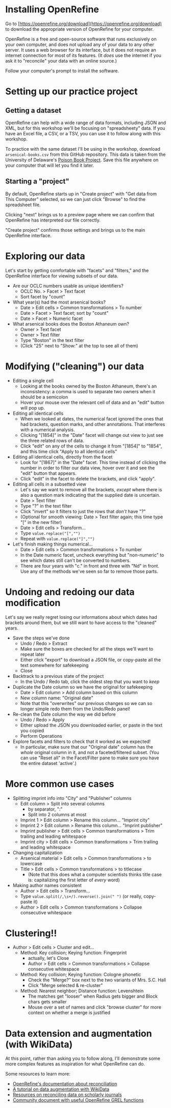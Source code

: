 # Installing OpenRefine

Go to [https://openrefine.org/download](https://openrefine.org/download) to download the appropriate version of OpenRefine for your computer.

OpenRefine is a free and open-source software that runs exclusively on your own computer, and does not upload any of your data to any other server. It uses a web browser for its interface, but it does not require an internet connection for most of its features. (It _does_ use the internet if you ask it to "reconcile" your data with an online source.)

Follow your computer's prompt to install the software.

# Setting up our practice project

## Getting a dataset

OpenRefine can help with a wide range of data formats, including JSON and XML, but for this workshop we'll be focusing on "spreadsheety" data. If you have an Excel file, a CSV, or a TSV, you can use it to follow along with this workshop.

To practice with the same dataset I'll be using in the workshop, download `arsenical-books.csv` from this GitHub repository. This data is taken from the University of Delaware's [Poison Book Project](https://sites.udel.edu/poisonbookproject/arsenical-books-database/). Save this file anywhere on your computer that will let you find it later.

## Starting a "project"

By default, OpenRefine starts up in "Create project" with "Get data from This Computer" selected, so we can just click "Browse" to find the spreadsheet file.

Clicking "next" brings us to a preview page where we can confirm that OpenRefine has interpreted our file correctly.

"Create project" confirms those settings and brings us to the main OpenRefine interface.

# Exploring our data

Let's start by getting comfortable with "facets" and "filters," and the OpenRefine interface for viewing subsets of our data.

* Are our OCLC numbers usable as unique identifiers?
   * OCLC No. > Facet > Text facet
   * Sort facet by "count"
* What year(s) had the most arsenical books?
   * Date > Edit cells > Common transformations > To number
   * Date > Facet > Text facet; sort by "count"
   * Date > Facet > Numeric facet
* What arsenical books does the Boston Athaneum own?
   * Owner > Text facet
   * Owner > Text filter
   * Type "Boston" in the text filter
   * (Click "25" next to "Show:" at the top to see all of them)

# Modifying ("cleaning") our data

* Editing a single cell
   * Looking at the books owned by the Boston Athaneum, there's an inconsistency: a comma is used to separate two owners when it should be a semicolon
   * Hover your mouse over the relevant cell of data and an "edit" button will pop up.
* Editing all identical cells
   * When we looked at dates, the numerical facet ignored the ones that had brackets, question marks, and other annotations. That interferes with a numerical analysis.
   * Clicking "[1854]" in the "Date" facet will change out view to just see the three related rows of data.
   * Click "edit" on any of the cells to change it from "[1854]" to "1854", and this time click "Apply to all identical cells"
* Editing all identical cells, directly from the facet
   * Look for "[1867]" in the "Date" facet. This time instead of clicking the number in order to filter our data view, hover over it and see the "edit" button that appears.
   * Click "edit" in the facet to delete the brackets, and click "apply".
* Editing all cells in a subsetted view
   * Let's say we want to remove all the brackets, _except_ where there is also a question mark indicating that the supplied date is uncertain.
   * Date > Text filter
   * Type "?" in the text filter
   * Click "invert" so it filters to just the rows that _don't_ have "?"
   * (Optional for smooth viewing: Date > Text filter again; this time type "[" in the new filter)
   * Date > Edit cells > Transform...
   * Type `value.replace("[","")`
   * Repeat with `value.replace("]","")`
* Let's finish making things numerical...
   * Date > Edit cells > Common transformations > To number
   * In the Date numeric facet, uncheck everything but "non-numeric" to see which dates still can't be converted to numbers.
   * There are four years with "c." in front and three with "Nd" in front. Use any of the methods we've seen so far to remove those parts.
   
# Undoing and redoing our data modification

Let's say we really regret losing our informations about which dates had brackets around them, but we still want to have access to the "cleaned" years.

* Save the steps we've done
   * Undo / Redo > Extract 
   * Make sure the boxes are checked for all the steps we'll want to repeat later
   * Either click "export" to download a JSON file, or copy-paste all the text somewhere for safekeeping
   * Close
* Backtrack to a previous state of the project
   * In the Undo / Redo tab, click the oldest step that you want to _keep_
* Duplicate the Date column so we have the original for safekeeping
   * Date > Edit column > Add column based on this column
   * New column name: "Original date"
   * Note that this "overwrites" our previous changes so we can so longer simple redo them from the Undo/Redo panel!
* Re-clean the Date column the way we did before
   * Undo / Redo > Apply
   * Either upload the JSON you downloaded earlier, or paste in the text you copied
   * Perform Operations
* Explore facets and filters to check that it worked as we expected!
   * In particular, make sure that our "Original date" column has the _whole_ original column in it, and not a faceted/filtered subset. (You can use "Reset all" in the Facet/Filter pane to make sure you have the entire dataset 'active'.)
   
# More common use cases

* Splitting imprint info into "City" and "Publisher" columns
   * Edit column > Split into several columns
      * by separator, ":"
      * Split into 2 columns at most
   * Imprint 1 > Edit column > Rename this column... "Imprint city"
   * Imprint 2 > Edit column > Rename this column... "Imprint publisher"
   * Imprint publisher > Edit cells > Common transformations > Trim trailing and leading whitespace
   * Imprint city > Edit cells > Common transformations > Trim trailing and leading whitespace
* Changing capitalization
   * Arsenical material > Edit cells > Common transformations > to lowercase
   * Title > Edit cells > Common transformations > to titlecase
      * (Note that this does what a computer scientists thinks title case is: capitalizing the first letter of _every_ word)
* Making author names consistent
   * Author > Edit cells > Transform...
   * Type `value.split(/,\s+/).reverse().join(" ")` (or really, copy-paste it)
   * Author > Edit cells > Common transformations > Collapse consecutive whitespace
      
# Clustering!!

* Author > Edit cells > Cluster and edit...
   * Method: Key collision; Keying function: Fingerprint
      * actually, let's Close
      * Author > Edit cells > Common transformations > Collapse consecutive whitespace
   * Method: Key collision; Keying function: Cologne phonetic
      * Check the "Merge?" box next to the two variants of Mrs. S.C. Hall
      * Click "Merge selected & re-cluster"
   * Method: Nearest neighbor; Distance function: Levenshtein
      * The matches get "looser" when Radius gets bigger and Block chars gets smaller
      * Mouse over a set of names and click "browse cluster" for more context on whether a merge is justified
      
# Data extension and augmentation (with WikiData)

At this point, rather than asking you to follow along, I'll demonstrate some more complex features as inspiration for what OpenRefine can do.

Some resources to learn more:

* [OpenRefine's documentation about reconciliation](https://openrefine.org/docs/manual/reconciling)
* [A tutorial on data augmentation with WikiData](https://mdl.library.utoronto.ca/technology/tutorials/openrefine-augmenting-activity-2-using-reconciliation-services)
* [Resources on reconciling data on scholarly journals](https://librarycarpentry.org/lc-open-refine/13-looking-up-data.html)
* [Community document with useful OpenRefine GREL functions](https://docs.google.com/document/d/1sLklZKeWxD6AbyLQz7d4o7JLyfxEMkTjgPd5OVS9jSk/edit#heading=h.ielr0i6hygmb)